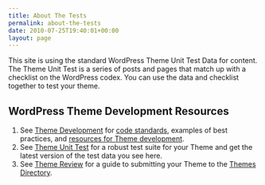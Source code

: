 ```yaml
---
title: About The Tests
permalink: about-the-tests
date: 2010-07-25T19:40:01+00:00
layout: page
---
```

This site is using the standard WordPress Theme Unit Test Data for content. The Theme Unit Test is a series of posts and pages that match up with a checklist on the WordPress codex. You can use the data and checklist together to test your theme.

## WordPress Theme Development Resources

  1. See [Theme Development](http://codex.wordpress.org/Theme_Development) for [code standards](http://codex.wordpress.org/Theme_Development#Code_Standards), examples of best practices, and [resources for Theme development](http://codex.wordpress.org/Theme_Development#Resources_and_References).
  2. See [Theme Unit Test](http://codex.wordpress.org/Theme_Unit_Test) for a robust test suite for your Theme and get the latest version of the test data you see here.
  3. See [Theme Review](http://codex.wordpress.org/Theme_Review) for a guide to submitting your Theme to the [Themes Directory](http://wordpress.org/extend/themes/).